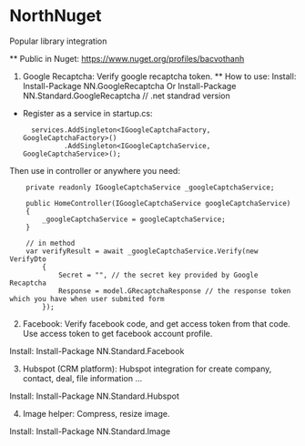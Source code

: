# NorthNuget
Popular library integration

** Public in Nuget: https://www.nuget.org/profiles/bacvothanh

1. Google Recaptcha:
Verify google recaptcha token.
 ** How to use:
 Install: Install-Package NN.GoogleRecaptcha
 Or Install-Package NN.Standard.GoogleRecaptcha  // .net standrad version

- Register as a service in startup.cs:
  
        services.AddSingleton<IGoogleCaptchaFactory, GoogleCaptchaFactory>()
                .AddSingleton<IGoogleCaptchaService, GoogleCaptchaService>();
                
                
Then use in controller or anywhere you need:


        private readonly IGoogleCaptchaService _googleCaptchaService;

        public HomeController(IGoogleCaptchaService googleCaptchaService)
        {
            _googleCaptchaService = googleCaptchaService;
        }
        
        // in method
        var verifyResult = await _googleCaptchaService.Verify(new VerifyDto
            {
                Secret = "", // the secret key provided by Google Recaptcha
                Response = model.GRecaptchaResponse // the response token which you have when user submited form
            });

2. Facebook:
Verify facebook code, and get access token from that code.
Use access token to get facebook account profile.

Install: Install-Package NN.Standard.Facebook

3. Hubspot (CRM platform):
Hubspot integration for create company, contact, deal, file information ...

Install: Install-Package NN.Standard.Hubspot

4. Image helper:
Compress, resize image.

Install: Install-Package NN.Standard.Image
 
